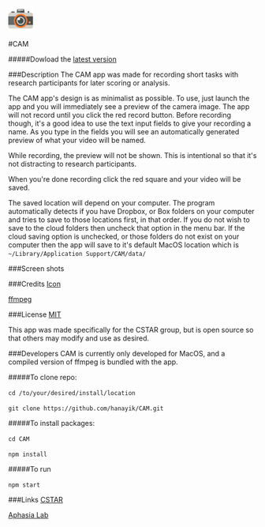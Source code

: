 <img src="./icon.png" width="50" height="50" />

#CAM

#####Dowload the [latest version](https://github.com/hanayik/CAM/releases/latest)

###Description
The CAM app was made for recording short tasks with research participants for later scoring or analysis.

The CAM app's design is as minimalist as possible. To use, just launch the app and you will immediately see a preview of the camera image. The app will not record until you click the red record button. Before recording though, it's a good idea to use the text input fields to give your recording a name. As you type in the fields you will see an automatically generated preview of what your video will be named.

While recording, the preview will not be shown. This is intentional so that it's not distracting to research participants. 

When you're done recording click the red square and your video will be saved. 

The saved location will depend on your computer. The program automatically detects if you have Dropbox, or Box folders on your computer and tries to save to those locations first, in that order. If you do not wish to save to the cloud folders then uncheck that option in the menu bar. If the cloud saving option is unchecked, or those folders do not exist on your computer then the app will save to it's default MacOS location which is ``` ~/Library/Application Support/CAM/data/ ```

###Screen shots


###Credits
[Icon](http://www.flaticon.com/packs/camp-collection)
 
[ffmpeg](https://www.ffmpeg.org/)



###License
[MIT](https://choosealicense.com/licenses/mit/)

This app was made specifically for the CSTAR group, but is open source so that others may modify and use as desired. 


###Developers
CAM is currently only developed for MacOS, and a compiled version of ffmpeg is bundled with the app. 

#####To clone repo:

``` cd /to/your/desired/install/location ```

``` git clone https://github.com/hanayik/CAM.git ```

#####To install packages:

``` cd CAM ```

``` npm install ```

#####To run

``` npm start ```


###Links
[CSTAR](https://cstar.sc.edu/)

[Aphasia Lab](https://web.asph.sc.edu/aphasia/)



